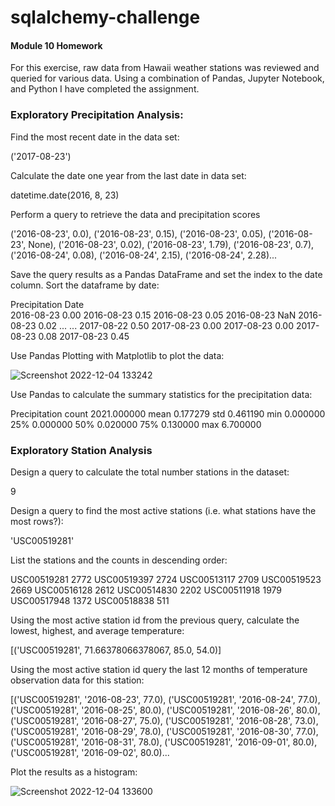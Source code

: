 # sqlalchemy-challenge
#### Module 10 Homework

For this exercise, raw data from Hawaii weather stations was reviewed and queried for various data. Using a combination of Pandas, Jupyter Notebook, and Python I have completed the assignment.

### Exploratory Precipitation Analysis:

Find the most recent date in the data set:

('2017-08-23')

Calculate the date one year from the last date in data set:

datetime.date(2016, 8, 23)

Perform a query to retrieve the data and precipitation scores

 ('2016-08-23', 0.0),
 ('2016-08-23', 0.15),
 ('2016-08-23', 0.05),
 ('2016-08-23', None),
 ('2016-08-23', 0.02),
 ('2016-08-23', 1.79),
 ('2016-08-23', 0.7),
 ('2016-08-24', 0.08),
 ('2016-08-24', 2.15),
 ('2016-08-24', 2.28)...
 
Save the query results as a Pandas DataFrame and set the index to the date column. Sort the dataframe by date:
 
  Precipitation
Date	
2016-08-23	0.00
2016-08-23	0.15
2016-08-23	0.05
2016-08-23	NaN
2016-08-23	0.02
...	...
2017-08-22	0.50
2017-08-23	0.00
2017-08-23	0.00
2017-08-23	0.08
2017-08-23	0.45

Use Pandas Plotting with Matplotlib to plot the data:

![Screenshot 2022-12-04 133242](https://user-images.githubusercontent.com/112498067/205508918-54821d5e-9512-4365-a41d-e4cc20ce61c0.png)

Use Pandas to calculate the summary statistics for the precipitation data:

Precipitation
count	2021.000000
mean	0.177279
std	0.461190
min	0.000000
25%	0.000000
50%	0.020000
75%	0.130000
max	6.700000

### Exploratory Station Analysis

Design a query to calculate the total number stations in the dataset:

9

Design a query to find the most active stations (i.e. what stations have the most rows?):

'USC00519281'

List the stations and the counts in descending order:

USC00519281 2772
USC00519397 2724
USC00513117 2709
USC00519523 2669
USC00516128 2612
USC00514830 2202
USC00511918 1979
USC00517948 1372
USC00518838 511

Using the most active station id from the previous query, calculate the lowest, highest, and average temperature:

[('USC00519281', 71.66378066378067, 85.0, 54.0)]

Using the most active station id query the last 12 months of temperature observation data for this station:

[('USC00519281', '2016-08-23', 77.0),
 ('USC00519281', '2016-08-24', 77.0),
 ('USC00519281', '2016-08-25', 80.0),
 ('USC00519281', '2016-08-26', 80.0),
 ('USC00519281', '2016-08-27', 75.0),
 ('USC00519281', '2016-08-28', 73.0),
 ('USC00519281', '2016-08-29', 78.0),
 ('USC00519281', '2016-08-30', 77.0),
 ('USC00519281', '2016-08-31', 78.0),
 ('USC00519281', '2016-09-01', 80.0),
 ('USC00519281', '2016-09-02', 80.0)...

Plot the results as a histogram:

![Screenshot 2022-12-04 133600](https://user-images.githubusercontent.com/112498067/205509049-b04e0896-1244-47b8-bfee-6318e3f05721.png)


